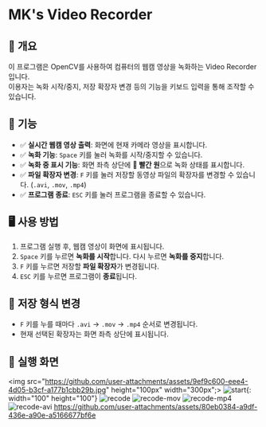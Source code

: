 # MK's Video Recorder

## 📌 개요
이 프로그램은 OpenCV를 사용하여 컴퓨터의 웹캠 영상을 녹화하는 Video Recorder입니다.   
이용자는 녹화 시작/중지, 저장 확장자 변경 등의 기능을 키보드 입력을 통해 조작할 수 있습니다.

## 🎥 기능
- ✅ **실시간 웹캠 영상 출력**: 화면에 현재 카메라 영상을 표시합니다.
- ✅ **녹화 기능**: `Space` 키를 눌러 녹화를 시작/중지할 수 있습니다.
- ✅ **녹화 중 표시 기능**: 화면 좌측 상단에 **🔴 빨간 원**으로 녹화 상태를 표시합니다.
- ✅ **파일 확장자 변경**: `F` 키를 눌러 저장할 동영상 파일의 확장자를 변경할 수 있습니다. (`.avi`, `.mov`, `.mp4`)
- ✅ **프로그램 종료**: `ESC` 키를 눌러 프로그램을 종료할 수 있습니다.

## 🖥️ 사용 방법
1. 프로그램 실행 후, 웹캠 영상이 화면에 표시됩니다.
2. `Space` 키를 누르면 **녹화를 시작**합니다. 다시 누르면 **녹화를 중지**합니다.
3. `F` 키를 누르면 저장할 **파일 확장자**가 변경됩니다.
4. `ESC` 키를 누르면 프로그램이 **종료**됩니다.

## 🔄 저장 형식 변경
- `F` 키를 누를 때마다 `.avi` → `.mov` → `.mp4` 순서로 변경됩니다.
- 현재 선택된 확장자는 화면 좌측 상단에 표시됩니다.

## 📸 실행 화면
<img src="https://github.com/user-attachments/assets/9ef9c600-eee4-4d05-b3cf-a177b1cbb29b.jpg" height="100px" width="300px";>
![start](https://github.com/user-attachments/assets/9ef9c600-eee4-4d05-b3cf-a177b1cbb29b){: width="100" height="100"}
![recode](https://github.com/user-attachments/assets/0498ecfb-25df-4955-ba1c-58d01695b700)
![recode-mov](https://github.com/user-attachments/assets/753c6988-8968-499c-9757-bf83e18cf7b3)
![recode-mp4](https://github.com/user-attachments/assets/12c70932-2b8f-4a22-a879-57f6fc74d4f6)
![recode-avi](https://github.com/user-attachments/assets/23a66e2a-f57a-4a87-b0c0-a51d19482bda)
https://github.com/user-attachments/assets/80eb0384-a9df-436e-a90e-a5166677bf6e
